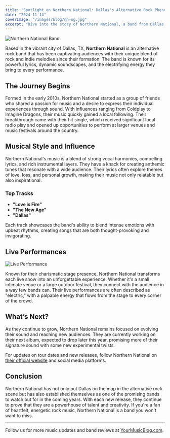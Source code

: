 ```yaml
---
title: "Spotlight on Northern National: Dallas's Alternative Rock Phenomenon"
date: "2024-11-14"
coverImage: "/images/blog/nn-og.jpg"
excerpt: "Dive into the story of Northern National, a band from Dallas that's making waves in the alternative rock scene with their unique sound and electrifying performances."
---
```


![Northern National Band](/images/blog/nn-og.jpg)

Based in the vibrant city of Dallas, TX, **Northern National** is an alternative rock band that has been captivating audiences with their unique blend of rock and indie melodies since their formation. The band is known for its powerful lyrics, dynamic soundscapes, and the electrifying energy they bring to every performance.

## The Journey Begins

Formed in the early 2010s, Northern National started as a group of friends who shared a passion for music and a desire to express their individual experiences through sound. With influences ranging from Coldplay to Imagine Dragons, their music quickly gained a local following. Their breakthrough came with their hit single, which received significant local radio play and opened up opportunities to perform at larger venues and music festivals around the country.

## Musical Style and Influence

Northern National's music is a blend of strong vocal harmonies, compelling lyrics, and rich instrumental layers. They have a knack for creating anthemic tunes that resonate with a wide audience. Their lyrics often explore themes of love, loss, and personal growth, making their music not only relatable but also inspirational.

### Top Tracks

- **"Love is Fire"**
- **"The New Age"**
- **"Dallas"**

Each track showcases the band's ability to blend intense emotions with upbeat rhythms, creating songs that are both thought-provoking and invigorating.

## Live Performances

![Live Performance](/images/blog/the-boys-show.jpeg)

Known for their charismatic stage presence, Northern National transforms each live show into an unforgettable experience. Whether it's a small intimate venue or a large outdoor festival, they connect with the audience in a way few bands can. Their live performances are often described as "electric," with a palpable energy that flows from the stage to every corner of the crowd.

## What’s Next?

As they continue to grow, Northern National remains focused on evolving their sound and reaching new audiences. They are currently working on their next album, expected to drop later this year, promising more of their signature sound with some new experimental twists.

For updates on tour dates and new releases, follow Northern National on [their official website](http://www.northernnationalmusic.com) and social media platforms.

## Conclusion

Northern National has not only put Dallas on the map in the alternative rock scene but has also established themselves as one of the promising bands to watch out for in the coming years. With each new release, they continue to prove that they are a powerhouse of talent and creativity. If you're a fan of heartfelt, energetic rock music, Northern National is a band you won't want to miss.

---
Follow us for more music updates and band reviews at [YourMusicBlog.com](http://yourmusicblog.com).
